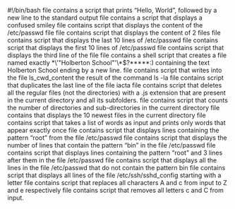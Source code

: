 #!/bin/bash
file contains a script that prints “Hello, World”, followed by a new line to the standard output
file contains a script that displays a confused smiley
file contains script that displays  the content of the /etc/passwd file
file contains script that displays the content of 2 files
file contains script that displays the last 10 lines of /etc/passwd
file contains script that displays the first 10 lines of /etc/passwd
file contains script that displays the third line of the file 
file contains a shell script that creates a file named exactly \*\\'"Holberton School"\'\\*$\?\*\*\*\*\*:) containing the text Holberton School ending by a new line.
file contains script that writes into the file ls_cwd_content the result of the command ls -la
file contains script that duplicates the last line of the file iacta
file contains script that deletes all the regular files (not the directories) with a .js extension that are present in the current directory and all its subfolders.
file contains script that counts the number of directories and sub-directories in the current directory
file contains that displays the 10 newest files in the current directory
file contains script that takes a list of words as input and prints only words that appear exactly once
file contains script that displays lines containing the pattern “root” from the file /etc/passwd
file contains script that displays the number of lines that contain the pattern “bin” in the file /etc/passwd
file contains script that displays  lines containing the pattern “root” and 3 lines after them in the file /etc/passwd
file contains script that displays all the lines in the file /etc/passwd that do not contain the pattern bin
file contains script that displays all lines of the file /etc/ssh/sshd_config starting with a letter
file contains script that replaces all characters A and c from input to Z and e respectively
file contains script that removes all letters c and C from input.

